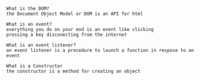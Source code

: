 
    What is the DOM?
    the Document Object Model or DOM is an API for html

    What is an event?
    everything you do on your end is an event like clicking 
    pressing a key disconecting from the internet

    What is an event listener?
    an event listener is a procedure to launch a function in respose to an event 

    What is a Constructor
    the constructor is a method for creating an object